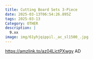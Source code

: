 ```yaml
---
title: Cutting Board Sets 3-Piece
date: 2025-03-13T06:54:26.895Z
tags: 2025-03-13
Category: OTHER
description: |
  9.xx 
image: img/61yhjqippil._ac_sl1500_.jpg
---
```

https://amzlink.to/az04LictPXwgy
AD